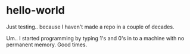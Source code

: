 # hello-world
Just testing.. because I haven't made a repo in a couple of decades.

Um.. I started programming by typing 1's and 0's in to a machine with no permanent memory. Good times.
